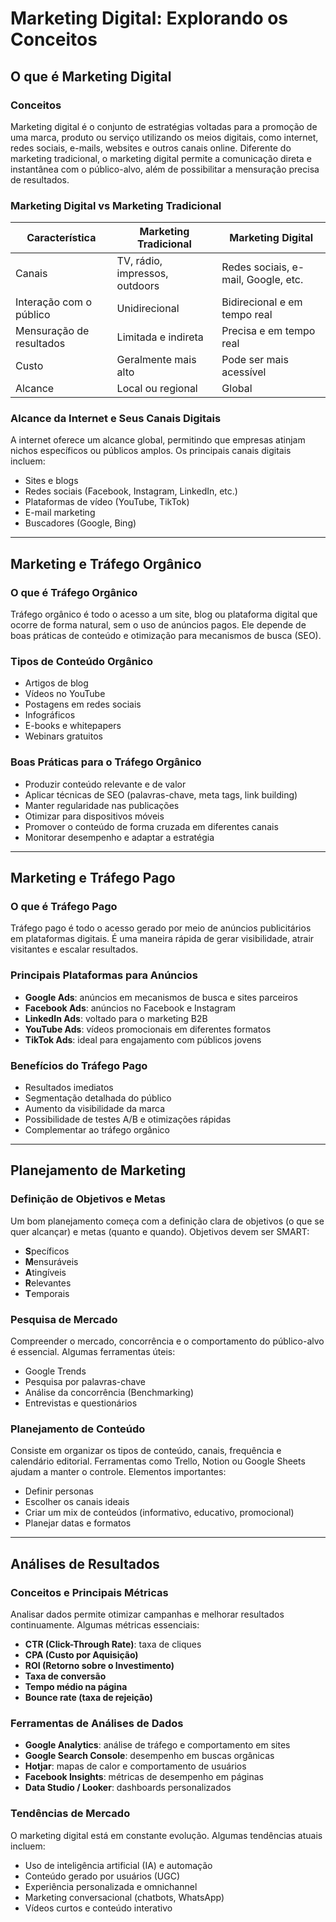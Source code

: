 # Marketing Digital: Explorando os Conceitos

## O que é Marketing Digital

### Conceitos
Marketing digital é o conjunto de estratégias voltadas para a promoção de uma marca, produto ou serviço utilizando os meios digitais, como internet, redes sociais, e-mails, websites e outros canais online. Diferente do marketing tradicional, o marketing digital permite a comunicação direta e instantânea com o público-alvo, além de possibilitar a mensuração precisa de resultados.

### Marketing Digital vs Marketing Tradicional
| Característica         | Marketing Tradicional         | Marketing Digital                    |
|------------------------|-------------------------------|--------------------------------------|
| Canais                 | TV, rádio, impressos, outdoors | Redes sociais, e-mail, Google, etc.  |
| Interação com o público| Unidirecional                 | Bidirecional e em tempo real         |
| Mensuração de resultados | Limitada e indireta           | Precisa e em tempo real              |
| Custo                  | Geralmente mais alto           | Pode ser mais acessível              |
| Alcance                | Local ou regional              | Global                                |

### Alcance da Internet e Seus Canais Digitais
A internet oferece um alcance global, permitindo que empresas atinjam nichos específicos ou públicos amplos. Os principais canais digitais incluem:
- Sites e blogs
- Redes sociais (Facebook, Instagram, LinkedIn, etc.)
- Plataformas de vídeo (YouTube, TikTok)
- E-mail marketing
- Buscadores (Google, Bing)

---

## Marketing e Tráfego Orgânico

### O que é Tráfego Orgânico
Tráfego orgânico é todo o acesso a um site, blog ou plataforma digital que ocorre de forma natural, sem o uso de anúncios pagos. Ele depende de boas práticas de conteúdo e otimização para mecanismos de busca (SEO).

### Tipos de Conteúdo Orgânico
- Artigos de blog
- Vídeos no YouTube
- Postagens em redes sociais
- Infográficos
- E-books e whitepapers
- Webinars gratuitos

### Boas Práticas para o Tráfego Orgânico
- Produzir conteúdo relevante e de valor
- Aplicar técnicas de SEO (palavras-chave, meta tags, link building)
- Manter regularidade nas publicações
- Otimizar para dispositivos móveis
- Promover o conteúdo de forma cruzada em diferentes canais
- Monitorar desempenho e adaptar a estratégia

---

## Marketing e Tráfego Pago

### O que é Tráfego Pago
Tráfego pago é todo o acesso gerado por meio de anúncios publicitários em plataformas digitais. É uma maneira rápida de gerar visibilidade, atrair visitantes e escalar resultados.

### Principais Plataformas para Anúncios
- **Google Ads**: anúncios em mecanismos de busca e sites parceiros
- **Facebook Ads**: anúncios no Facebook e Instagram
- **LinkedIn Ads**: voltado para o marketing B2B
- **YouTube Ads**: vídeos promocionais em diferentes formatos
- **TikTok Ads**: ideal para engajamento com públicos jovens

### Benefícios do Tráfego Pago
- Resultados imediatos
- Segmentação detalhada do público
- Aumento da visibilidade da marca
- Possibilidade de testes A/B e otimizações rápidas
- Complementar ao tráfego orgânico

---

## Planejamento de Marketing

### Definição de Objetivos e Metas
Um bom planejamento começa com a definição clara de objetivos (o que se quer alcançar) e metas (quanto e quando). Objetivos devem ser SMART:
- **S**pecíficos
- **M**ensuráveis
- **A**tingíveis
- **R**elevantes
- **T**emporais

### Pesquisa de Mercado
Compreender o mercado, concorrência e o comportamento do público-alvo é essencial. Algumas ferramentas úteis:
- Google Trends
- Pesquisa por palavras-chave
- Análise da concorrência (Benchmarking)
- Entrevistas e questionários

### Planejamento de Conteúdo
Consiste em organizar os tipos de conteúdo, canais, frequência e calendário editorial. Ferramentas como Trello, Notion ou Google Sheets ajudam a manter o controle. Elementos importantes:
- Definir personas
- Escolher os canais ideais
- Criar um mix de conteúdos (informativo, educativo, promocional)
- Planejar datas e formatos

---

## Análises de Resultados

### Conceitos e Principais Métricas
Analisar dados permite otimizar campanhas e melhorar resultados continuamente. Algumas métricas essenciais:
- **CTR (Click-Through Rate)**: taxa de cliques
- **CPA (Custo por Aquisição)**
- **ROI (Retorno sobre o Investimento)**
- **Taxa de conversão**
- **Tempo médio na página**
- **Bounce rate (taxa de rejeição)**

### Ferramentas de Análises de Dados
- **Google Analytics**: análise de tráfego e comportamento em sites
- **Google Search Console**: desempenho em buscas orgânicas
- **Hotjar**: mapas de calor e comportamento de usuários
- **Facebook Insights**: métricas de desempenho em páginas
- **Data Studio / Looker**: dashboards personalizados

### Tendências de Mercado
O marketing digital está em constante evolução. Algumas tendências atuais incluem:
- Uso de inteligência artificial (IA) e automação
- Conteúdo gerado por usuários (UGC)
- Experiência personalizada e omnichannel
- Marketing conversacional (chatbots, WhatsApp)
- Vídeos curtos e conteúdo interativo


